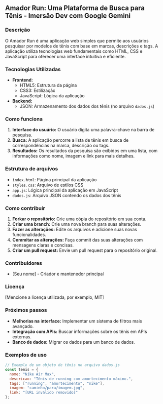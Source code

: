 ## Amador Run: Uma Plataforma de Busca para Tênis - Imersão Dev com Google Gemini

### Descrição
O Amador Run é uma aplicação web simples que permite aos usuários pesquisar por modelos de tênis com base em marcas, descrições e tags. A aplicação utiliza tecnologias web fundamentais como HTML, CSS e JavaScript para oferecer uma interface intuitiva e eficiente.

### Tecnologias Utilizadas
* **Frontend:**
    * HTML5: Estrutura da página
    * CSS3: Estilização
    * JavaScript: Lógica da aplicação
* **Backend:**
    * JSON: Armazenamento dos dados dos tênis (no arquivo `dados.js`)

### Como funciona
1. **Interface do usuário:** O usuário digita uma palavra-chave na barra de pesquisa.
2. **Busca:** A aplicação percorre a lista de tênis em busca de correspondências na marca, descrição ou tags.
3. **Resultados:** Os resultados da pesquisa são exibidos em uma lista, com informações como nome, imagem e link para mais detalhes.

### Estrutura de arquivos
* `index.html`: Página principal da aplicação
* `styles.css`: Arquivo de estilos CSS
* `app.js`: Lógica principal da aplicação em JavaScript
* `dados.js`: Arquivo JSON contendo os dados dos tênis

### Como contribuir
1. **Forkar o repositório:** Crie uma cópia do repositório em sua conta.
2. **Criar uma branch:** Crie uma nova branch para suas alterações.
3. **Fazer as alterações:** Edite os arquivos e adicione suas novas funcionalidades.
4. **Commitar as alterações:** Faça commit das suas alterações com mensagens claras e concisas.
5. **Criar um pull request:** Envie um pull request para o repositório original.

### Contribuidores
* [Seu nome] - Criador e mantenedor principal

### Licença
[Mencione a licença utilizada, por exemplo, MIT]

### Próximos passos
* **Melhorias na interface:** Implementar um sistema de filtros mais avançado.
* **Integração com APIs:** Buscar informações sobre os tênis em APIs externas.
* **Banco de dados:** Migrar os dados para um banco de dados.

### Exemplos de uso
```javascript
// Exemplo de um objeto de tênis no arquivo dados.js
const tenis = {
  nome: "Nike Air Max",
  descricao: "Tênis de running com amortecimento máximo.",
  tags: ["running", "amortecimento", "nike"],
  imagem: "caminho/para/imagem.jpg",
  link: "[URL inválido removido]"
};
